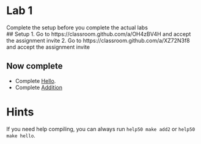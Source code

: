 # Lab 1
<div class="alert alert-danger" role="alert">
  Complete the setup before you complete the actual labs
</div>
## Setup
1. Go to https://classroom.github.com/a/OH4zBV4H and accept the assignment invite
2. Go to https://classroom.github.com/a/XZ72N3f8 and accept the assignment invite

## Now complete
* Complete [Hello](/problems/hello).
* Complete [Addition](/problems/add2)

# Hints
If you need help compiling, you can always run `help50 make add2` or `help50 make hello`.
